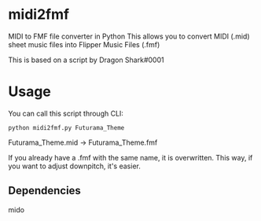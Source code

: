 # midi2fmf
MIDI to FMF file converter in Python
This allows you to convert MIDI (.mid) sheet music files into Flipper Music Files (.fmf)

This is based on a script by Dragon Shark#0001

# Usage
You can call this script through CLI:
```console
python midi2fmf.py Futurama_Theme
```
Futurama_Theme.mid -> Futurama_Theme.fmf

If you already have a .fmf with the same name, it is overwritten. This way, if you want to adjust downpitch, it's easier.

## Dependencies
mido
